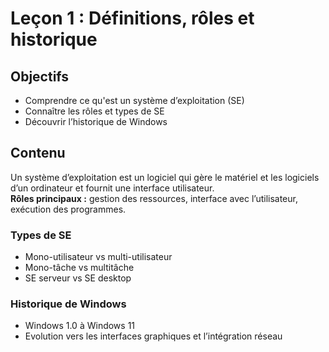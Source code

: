 # Leçon 1 : Définitions, rôles et historique

## Objectifs
- Comprendre ce qu'est un système d’exploitation (SE)
- Connaître les rôles et types de SE
- Découvrir l’historique de Windows

## Contenu
Un système d’exploitation est un logiciel qui gère le matériel et les logiciels d’un ordinateur et fournit une interface utilisateur.  
**Rôles principaux :** gestion des ressources, interface avec l’utilisateur, exécution des programmes.

### Types de SE
- Mono-utilisateur vs multi-utilisateur
- Mono-tâche vs multitâche
- SE serveur vs SE desktop

### Historique de Windows
- Windows 1.0 à Windows 11
- Evolution vers les interfaces graphiques et l’intégration réseau
